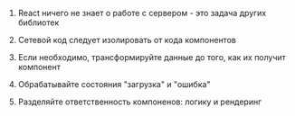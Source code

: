 1. React ничего не знает о работе с сервером - 
   это задача других библиотек

2. Сетевой код следует изолировать от кода 
   компонентов

3. Если необходимо, трансформируйте данные до
   того, как их получит компонент
   
4. Обрабатывайте состояния "загрузка" и "ошибка"

5. Разделяйте ответственность компоненов:
   логику и рендеринг